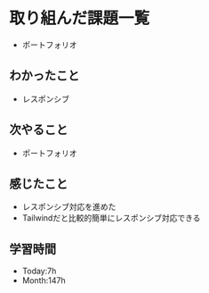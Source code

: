 # 取り組んだ課題一覧
- ポートフォリオ
## わかったこと
- レスポンシブ
## 次やること
- ポートフォリオ
## 感じたこと
- レスポンシブ対応を進めた
- Tailwindだと比較的簡単にレスポンシブ対応できる
## 学習時間
- Today:7h
- Month:147h
